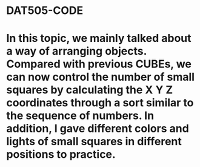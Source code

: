 # DAT505-CODE
# In this topic, we mainly talked about a way of arranging objects. Compared with previous CUBEs, we can now control the number of small squares by calculating the X Y Z coordinates through a sort similar to the sequence of numbers. In addition, I gave different colors and lights of small squares in different positions to practice.
